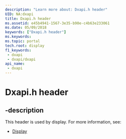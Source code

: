 ```yaml
---
description: "Learn more about: Dxapi.h header"
UID: NA:dxapi
title: Dxapi.h header
ms.assetid: e45b4941-1567-3e35-b90e-c4b63e233061
ms.date: 05/09/2018
keywords: ["Dxapi.h header"]
ms.keywords: 
ms.topic: portal
tech.root: display
f1_keywords:
 - dxapi
 - dxapi/dxapi
api_name:
 - dxapi
---
```


# Dxapi.h header


## -description

This header is used by display. For more information, see:

- [Display](../_display/index.md)

